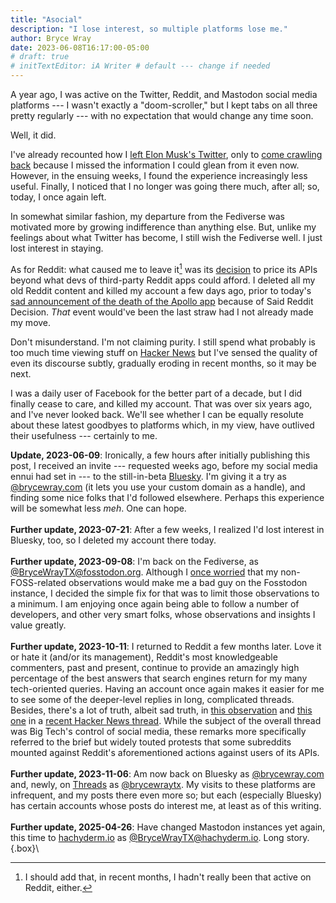 ```yaml
---
title: "Asocial"
description: "I lose interest, so multiple platforms lose me."
author: Bryce Wray
date: 2023-06-08T16:17:00-05:00
# draft: true
# initTextEditor: iA Writer # default --- change if needed
---
```


A year ago, I was active on the Twitter, Reddit, and Mastodon social media platforms --- I wasn't exactly a "doom-scroller," but I kept tabs on all three pretty regularly --- with no expectation that would change any time soon.

Well, it did.

<!--more-->

I've already recounted how I [left Elon Musk's Twitter](/posts/2022/11/abandon-sinking-ship/), only to [come crawling back](/posts/2023/03/reluctant-return-twitter/) because I missed the information I could glean from it even now. However, in the ensuing weeks, I found the experience increasingly less useful. Finally, I noticed that I no longer was going there much, after all; so, today, I once again left.

In somewhat similar fashion, my departure from the Fediverse was motivated more by growing indifference than anything else. But, unlike my feelings about what Twitter has become, I still wish the Fediverse well. I just lost interest in staying.

As for Reddit: what caused me to leave it[^Reddit] was its [decision](https://old.reddit.com/r/reddit/comments/12qwagm/an_update_regarding_reddits_api/) to price its APIs beyond what devs of third-party Reddit apps could afford. I deleted all my old Reddit content and killed my account a few days ago, prior to today's [sad announcement of the death of the Apollo app](https://arstechnica.com/gadgets/2023/06/reddits-new-api-pricing-will-kill-off-apollo-on-june-30/) because of Said Reddit Decision. *That* event would've been the last straw had I not already made my move.

[^Reddit]: I should add that, in recent months, I hadn't really been that active on Reddit, either.

Don't misunderstand. I'm not claiming purity. I still spend what probably is too much time viewing stuff on [Hacker News](https://news.ycombinator.com) but I've sensed the quality of even its discourse subtly, gradually eroding in recent months, so it may be next.

I was a daily user of Facebook for the better part of a decade, but I did finally cease to care, and killed my account. That was over six years ago, and I've never looked back. We'll see whether I can be equally resolute about these latest goodbyes to platforms which, in my view, have outlived their usefulness --- certainly to me.

**Update, 2023-06-09**: Ironically, a few hours after initially publishing this post, I received an invite --- requested weeks ago, before my social media ennui had set in --- to the still-in-beta [Bluesky](https://bsky.app). I'm giving it a try as [@brycewray.com](https://bsky.app/profile/brycewray.com) (it lets you use your custom domain as a handle), and finding some nice folks that I'd followed elsewhere. Perhaps this experience will be somewhat less *meh*. One can hope.\
\
**Further update, 2023-07-21**: After a few weeks, I realized I'd lost interest in Bluesky, too, so I deleted my account there today.\
\
**Further update, 2023-09-08**: I'm back on the Fediverse, as [@BryceWrayTX@fosstodon.org](https://fosstodon.org/@BryceWrayTX). Although I [once worried](/posts/2023/01/another-move-mastodon/) that my non-FOSS-related observations would make me a bad guy on the Fosstodon instance, I decided the simple fix for that was to limit those observations to a minimum. I am enjoying once again being able to follow a number of developers, and other very smart folks, whose observations and insights I value greatly.\
\
**Further update, 2023-10-11**: I returned to Reddit a few months later. Love it or hate it (and/or its management), Reddit's most knowledgeable commenters, past and present, continue to provide an amazingly high percentage of the best answers that search engines return for my many tech-oriented queries. Having an account once again makes it easier for me to see some of the deeper-level replies in long, complicated threads. Besides, there's a lot of truth, albeit sad truth, in [this observation](https://news.ycombinator.com/item?id=37823112) and [this one](https://news.ycombinator.com/item?id=37824355) in a [recent Hacker News thread](https://news.ycombinator.com/item?id=37821557). While the subject of the overall thread was Big Tech's control of social media, these remarks more specifically referred to the brief but widely touted protests that some subreddits mounted against Reddit's aforementioned actions against users of its APIs.\
\
**Further update, 2023-11-06**: Am now back on Bluesky as [@brycewray.com](https://bsky.app/profile/brycewray.com) and, newly, on [Threads](https://www.threads.net) as [@brycewraytx](https://www.threads.net/@brycewraytx). My visits to these platforms are infrequent, and my posts there even more so; but each (especially Bluesky) has certain accounts whose posts do interest me, at least as of this writing.\
\
**Further update, 2025-04-26**: Have changed Mastodon instances yet again, this time to [hachyderm.io](https://hachyderm.io) as [@BryceWrayTX@hachyderm.io](https://hachyderm.io/@BryceWrayTX). Long story.
{.box}\
